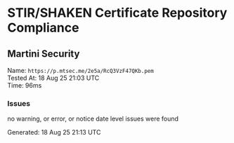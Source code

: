 # STIR/SHAKEN Certificate Repository Compliance

## Martini Security

Name: `https://p.mtsec.me/2e5a/RcQ3VzF47QKb.pem`\
Tested At: 18 Aug 25 21:03 UTC\
Time: 96ms

### Issues

no warning, or error, or notice date level issues were found

Generated: 18 Aug 25 21:13 UTC